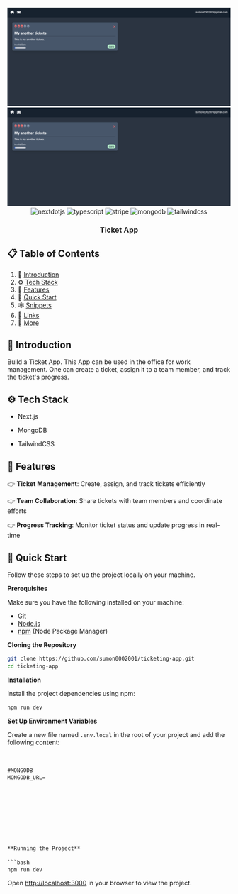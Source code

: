 <div align="center">
  <br />
   
   <a href="" target="_blank">
      <img src="./public/screen-t.png" alt="Project Banner">
        <img src="./public/screen-t.png">
    </a>

  <br />

  <div>
    <img src="https://img.shields.io/badge/-Next_JS-black?style=for-the-badge&logoColor=white&logo=nextdotjs&color=000000" alt="nextdotjs" />
    <img src="https://img.shields.io/badge/-TypeScript-black?style=for-the-badge&logoColor=white&logo=typescript&color=3178C6" alt="typescript" />
    <img src="https://img.shields.io/badge/-Stripe-black?style=for-the-badge&logoColor=white&logo=stripe&color=008CDD" alt="stripe" />
    <img src="https://img.shields.io/badge/-MongoDB-black?style=for-the-badge&logoColor=white&logo=mongodb&color=47A248" alt="mongodb" />
    <img src="https://img.shields.io/badge/-Tailwind_CSS-black?style=for-the-badge&logoColor=white&logo=tailwindcss&color=06B6D4" alt="tailwindcss" />
  </div>

  <h3 align="center">Ticket App</h3>

</div>

## 📋 <a name="table">Table of Contents</a>

1. 🤖 [Introduction](#introduction)
2. ⚙️ [Tech Stack](#tech-stack)
3. 🔋 [Features](#features)
4. 🤸 [Quick Start](#quick-start)
5. 🕸️ [Snippets](#snippets)
6. 🔗 [Links](#links)
7. 🚀 [More](#more)

## <a name="introduction">🤖 Introduction</a>

Build a Ticket App. This App can be used in the office for work management. One can create a ticket, assign it to a team member, and track the ticket's progress.

## <a name="tech-stack">⚙️ Tech Stack</a>

- Next.js

- MongoDB

- TailwindCSS

## <a name="features">🔋 Features</a>

👉 **Ticket Management**: Create, assign, and track tickets efficiently

👉 **Team Collaboration**: Share tickets with team members and coordinate efforts

👉 **Progress Tracking**: Monitor ticket status and update progress in real-time

## <a name="quick-start">🤸 Quick Start</a>

Follow these steps to set up the project locally on your machine.

**Prerequisites**

Make sure you have the following installed on your machine:

- [Git](https://git-scm.com/)
- [Node.js](https://nodejs.org/en)
- [npm](https://www.npmjs.com/) (Node Package Manager)

**Cloning the Repository**

```bash
git clone https://github.com/sumon0002001/ticketing-app.git
cd ticketing-app
```

**Installation**

Install the project dependencies using npm:

```bash
npm run dev
```

**Set Up Environment Variables**

Create a new file named `.env.local` in the root of your project and add the following content:

````env


#MONGODB
MONGODB_URL=









**Running the Project**

```bash
npm run dev
````

Open [http://localhost:3000](http://localhost:3000) in your browser to view the project.

<br />
<br />
